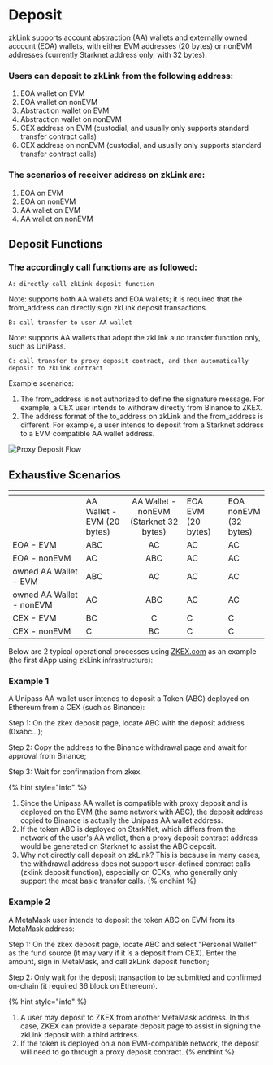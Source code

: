 # Deposit

zkLink supports account abstraction (AA) wallets and externally owned account (EOA) wallets, with either EVM addresses (20 bytes) or nonEVM addresses (currently Starknet address only, with 32 bytes).

### **Users can deposit to zkLink from the following address:**

1. EOA wallet on EVM
2. EOA wallet on nonEVM
3. Abstraction wallet on EVM
4. Abstraction wallet on nonEVM
5. CEX address on EVM (custodial, and usually only supports standard transfer contract calls)
6. CEX address on nonEVM (custodial, and usually only supports standard transfer contract calls)

### **The scenarios of receiver address on zkLink are:**

1. EOA on EVM
2. EOA on nonEVM
3. AA wallet on EVM
4. AA wallet on nonEVM

## **Deposit Functions**

### **The accordingly call functions are as followed:**

`A: directly call zkLink deposit function`

Note: supports both AA wallets and EOA wallets; it is required that the from\_address can directly sign zkLink deposit transactions.

`B: call transfer to user AA wallet`

Note: supports AA wallets that adopt the zkLink auto transfer function only, such as UniPass.

`C: call transfer to proxy deposit contract, and then automatically deposit to zkLink contract`

Example scenarios:

1. The from\_address is not authorized to define the signature message. For example, a CEX user intends to withdraw directly from Binance to ZKEX.
2. The address format of the to\_address on zkLink and the from\_address is different. For example, a user intends to deposit from a Starknet address to a EVM compatible AA wallet address.

![Proxy Deposit Flow](../img/proxy\_deposit\_flow.png)

## Exhaustive Scenarios

<table data-header-hidden><thead><tr><th width="256"></th><th width="113"></th><th width="149" align="center"></th><th width="100"></th><th></th></tr></thead><tbody><tr><td></td><td>AA Wallet - EVM (20 bytes)</td><td align="center">AA Wallet - nonEVM (Starknet 32 bytes)</td><td>EOA EVM (20 bytes)</td><td>EOA nonEVM (32 bytes)</td></tr><tr><td>EOA - EVM</td><td>ABC</td><td align="center">AC</td><td>AC</td><td>AC</td></tr><tr><td>EOA - nonEVM</td><td>AC</td><td align="center">ABC</td><td>AC</td><td>AC</td></tr><tr><td>owned AA Wallet - EVM</td><td>ABC</td><td align="center">AC</td><td>AC</td><td>AC</td></tr><tr><td>owned AA Wallet - nonEVM</td><td>AC</td><td align="center">ABC</td><td>AC</td><td>AC</td></tr><tr><td>CEX - EVM</td><td>BC</td><td align="center">C</td><td>C</td><td>C</td></tr><tr><td>CEX - nonEVM</td><td>C</td><td align="center">BC</td><td>C</td><td>C</td></tr></tbody></table>

Below are 2 typical operational processes using [ZKEX.com](http://zkex.com/) as an example (the first dApp using zkLink infrastructure):

### Example 1

A Unipass AA wallet user intends to deposit a Token (ABC) deployed on Ethereum from a CEX (such as Binance):

Step 1: On the zkex deposit page, locate ABC with the deposit address (0xabc...);

Step 2: Copy the address to the Binance withdrawal page and await for approval from Binance;

Step 3: Wait for confirmation from zkex.

{% hint style="info" %}
1. Since the Unipass AA wallet is compatible with proxy deposit and is deployed on the EVM (the same network with ABC), the deposit address copied to Binance is actually the Unipass AA wallet address.
2. If the token ABC is deployed on StarkNet, which differs from the network of the user's AA wallet, then a proxy deposit contract address would be generated on Starknet to assist the ABC deposit.
3. Why not directly call deposit on zkLink? This is because in many cases, the withdrawal address does not support user-defined contract calls (zklink deposit function), especially on CEXs, who generally only support the most basic transfer calls.
{% endhint %}

### Example 2

A MetaMask user intends to deposit the token ABC on EVM from its MetaMask address:

Step 1: On the zkex deposit page, locate ABC and select "Personal Wallet" as the fund source (it may vary if it is a deposit from CEX). Enter the amount, sign in MetaMask, and call zkLink deposit function;

Step 2: Only wait for the deposit transaction to be submitted and confirmed on-chain (it required 36 block on Ethereum).

{% hint style="info" %}
1. A user may deposit to ZKEX from another MetaMask address. In this case, ZKEX can provide a separate deposit page to assist in signing the zkLink deposit with a third address.
2. If the token is deployed on a non EVM-compatible network, the deposit will need to go through a proxy deposit contract.
{% endhint %}

